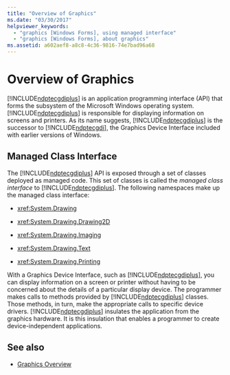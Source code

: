 ```yaml
---
title: "Overview of Graphics"
ms.date: "03/30/2017"
helpviewer_keywords: 
  - "graphics [Windows Forms], using managed interface"
  - "graphics [Windows Forms], about graphics"
ms.assetid: a602aef8-a8c8-4c36-9816-74e7bad96a68
---
```

# Overview of Graphics
[!INCLUDE[ndptecgdiplus](../../../../includes/ndptecgdiplus-md.md)] is an application programming interface (API) that forms the subsystem of the Microsoft Windows operating system. [!INCLUDE[ndptecgdiplus](../../../../includes/ndptecgdiplus-md.md)] is responsible for displaying information on screens and printers. As its name suggests, [!INCLUDE[ndptecgdiplus](../../../../includes/ndptecgdiplus-md.md)] is the successor to [!INCLUDE[ndptecgdi](../../../../includes/ndptecgdi-md.md)], the Graphics Device Interface included with earlier versions of Windows.  
  
## Managed Class Interface  
 The [!INCLUDE[ndptecgdiplus](../../../../includes/ndptecgdiplus-md.md)] API is exposed through a set of classes deployed as managed code. This set of classes is called the *managed class interface* to [!INCLUDE[ndptecgdiplus](../../../../includes/ndptecgdiplus-md.md)]. The following namespaces make up the managed class interface:  
  
- <xref:System.Drawing>  
  
- <xref:System.Drawing.Drawing2D>  
  
- <xref:System.Drawing.Imaging>  
  
- <xref:System.Drawing.Text>  
  
- <xref:System.Drawing.Printing>  
  
 With a Graphics Device Interface, such as [!INCLUDE[ndptecgdiplus](../../../../includes/ndptecgdiplus-md.md)], you can display information on a screen or printer without having to be concerned about the details of a particular display device. The programmer makes calls to methods provided by [!INCLUDE[ndptecgdiplus](../../../../includes/ndptecgdiplus-md.md)] classes. Those methods, in turn, make the appropriate calls to specific device drivers. [!INCLUDE[ndptecgdiplus](../../../../includes/ndptecgdiplus-md.md)] insulates the application from the graphics hardware. It is this insulation that enables a programmer to create device-independent applications.  
  
## See also

- [Graphics Overview](graphics-overview-windows-forms.md)
